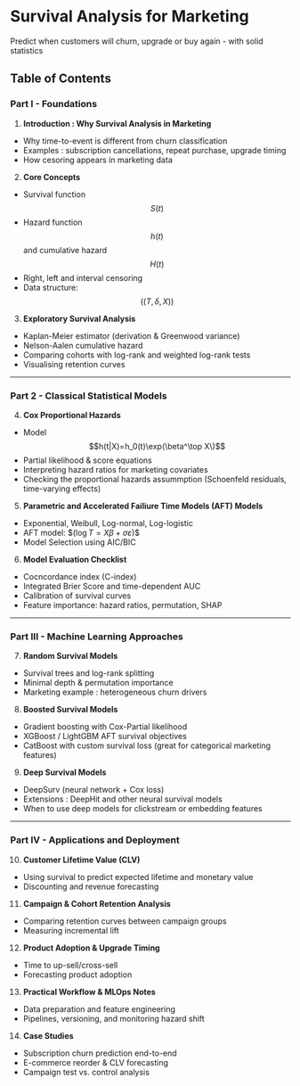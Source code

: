 # Survival Analysis for Marketing

Predict when customers will churn, upgrade or buy again - with solid statistics

## Table of Contents

### Part I - Foundations

1. **Introduction : Why Survival Analysis in Marketing**
- Why time-to-event is different from churn classification
- Examples : subscription cancellations, repeat purchase, upgrade timing
- How cesoring appears in marketing data

2. **Core Concepts**
- Survival function $$S(t)$$
- Hazard function $$h(t)$$ and cumulative hazard $$H(t)$$ 
- Right, left and interval censoring
- Data structure: $$((T, \delta, X)) $$

3. **Exploratory Survival Analysis**
- Kaplan-Meier estimator (derivation & Greenwood variance)
- Nelson-Aalen cumulative hazard
- Comparing cohorts with log-rank and weighted log-rank tests
- Visualising retention curves

---

### Part 2 - Classical Statistical Models


4. **Cox Proportional Hazards** 
- Model $$h(t|X)=h_0(t)\exp(\beta^\top X\)$$
- Partial likelihood & score equations
- Interpreting hazard ratios for marketing covariates
- Checking the proportional hazards assummption (Schoenfeld residuals, time-varying effects)

5. **Parametric and Accelerated Failiure Time Models (AFT) Models**
- Exponential, Weibull, Log-normal, Log-logistic
- AFT model: $$(\log T = X\beta+\sigma\varepsilon)\$$
- Model Selection using AIC/BIC

6. **Model Evaluation Checklist**
- Cocncordance index (C-index)
- Integrated Brier Score and time-dependent AUC
- Calibration of survival curves
- Feature importance: hazard ratios, permutation, SHAP

---

### Part III - Machine Learning Approaches

7. **Random Survival Models**
- Survival trees and log-rank splitting
- Minimal depth & permutation importance
- Marketing example : heterogeneous churn drivers

8. **Boosted Survival Models**
- Gradient boosting with Cox-Partial likelihood
- XGBoost / LightGBM AFT survival objectives
- CatBoost with custom survival loss (great for categorical marketing features)

9. **Deep Survival Models**
- DeepSurv (neural network + Cox loss)
- Extensions : DeepHit and other neural survival models
- When to use deep models for clickstream or embedding features

---

### Part IV - Applications and Deployment
10. **Customer Lifetime Value (CLV)**
- Using survival to predict expected lifetime and monetary value
- Discounting and revenue forecasting

11. **Campaign & Cohort Retention Analysis**
- Comparing retention curves between campaign groups
- Measuring incremental lift

12. **Product Adoption & Upgrade Timing**
- Time to up-sell/cross-sell
- Forecasting product adoption

13. **Practical Workflow & MLOps Notes**
- Data preparation and feature engineering
- Pipelines, versioning, and monitoring hazard shift

14. **Case Studies**
- Subscription churn prediction end-to-end
- E-commerce reorder & CLV forecasting
- Campaign test vs. control analysis
